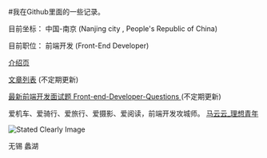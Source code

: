 #我在Github里面的一些记录。

目前坐标： 中国-南京 (Nanjing city , People's Republic of China)

目前职位：  前端开发  (Front-End Developer)

[介绍页](http://markyun.github.io/My-blog/ "My-blog")

[文章列表](https://github.com/markyun/My-blog/issues "文章issues") (不定期更新)

[最新前端开发面试题 Front-end-Developer-Questions    ](https://github.com/markyun/My-blog/blob/master/Front-end-Developer-Questions "最新前端开发面试题") (不定期更新)

爱机车、爱骑行、爱旅行、爱摄影、爱阅读，前端开发攻城师。 [马云云_理想青年](http://weibo.com/920802999 "马云云_理想青年的微博")  


![Stated Clearly Image](http://farm4.staticflickr.com/3757/9364862224_217bcf88a8_c.jpg)  

无锡 蠡湖 
